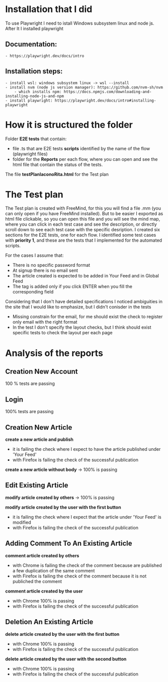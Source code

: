 # Installation that I did

To use Playwright I need to istall Windows subsystem linux and node js.
After It I installed playwright
## Documentation:
	- https://playwright.dev/docs/intro

## Installation steps:
	- install wsl: windows subsystem linux -> wsl --install
	- install nvm (node js version manager): https://github.com/nvm-sh/nvm
		- which installs npm: https://docs.npmjs.com/downloading-and-installing-node-js-and-npm
	- install playwright: https://playwright.dev/docs/intro#installing-playwright

# How it is structured the folder

Folder **E2E tests** that contain:
- file .ts that are E2E tests **scripts** identified by the name of the flow (playwright files) 
- folder for the **Reports** per each flow, where you can open and see the html file that contain the status of the tests. 

The file **testPlanIaconoRita.html** for the Test plan


# The Test plan
The Test plan is created with FreeMind, for this you will find a file .mm (you can only open if you have FreeMind installed). But to be easier I exported as html file clickable, so you can open this file and you will see the mind map, where you can click in each test case and see the description, or directly scroll down to see each test case with the specific desription.
I created six sections for the E2E tests, one for each flow.
I identified some test cases with **priority 1**, and these are the tests that I implemented for the automated scripts.

For the cases I assume that:
- There is no specific password format
- At signup there is no email sent
- The article created is expected to be added in Your Feed and in Global Feed
- The tag is added only if you click ENTER when you fill the corresponding field

Considering that I don't have detailed specifications I noticed ambiguities in the site that I would like to emphasize, but I didn't conisder in the tests
- Missing constrain for the email, for me should exist the check to register only email with the right format
- In the test I don't specify the layout checks, but I think should exist specific tests to check the layout per each page

# Analysis of the reports

## Creation New Account
100 % tests are passing

## Login
100% tests are passing

## Creation New Article
**create a new article and publish** 
- it is failing the check where I expect to have the article published under 'Your Feed'
- with Firefox is failing the check of the successful publication

**create a new article without body** -> 100% is passing

## Edit Existing Article
**modify article created by others** -> 100% is passing

**modify article created by the user with the first button** 
- it is failing the check where I expect that the article under 'Your Feed' is modified
- with Firefox is failing the check of the successful publication

## Adding Comment To An Existing Article
**comment article created by others**
- with Chrome is failing the check of the comment because are published a few duplication of the same comment
- with Firefox is failing the check of the comment because it is not publiched the comment

**comment article created by the user**
- with Chrome 100% is passing
- with Firefox is failing the check of the successful publication

## Deletion An Existing Article
**delete article created by the user with the first button**
- with Chrome 100% is passing
- with Firefox is failing the check of the successful publication

**delete article created by the user with the second button**
- with Chrome 100% is passing
- with Firefox is failing the check of the successful publication
